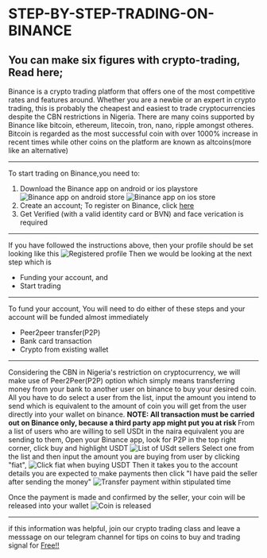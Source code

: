 # STEP-BY-STEP-TRADING-ON-BINANCE
<h2><strong>You can make six figures with crypto-trading, Read here;</strong></h2>
<p>
  Binance is a crypto trading platform that offers one of the most competitive rates and features around. Whether you are a newbie or an expert in crypto trading, this is probably the cheapest and easiest to trade cryptocurrencies despite the CBN restrictions in Nigeria.
  There are many coins supported by Binance like bitcoin, ethereum, litecoin, tron, nano, ripple amongst otheres. Bitcoin is regarded as the most successful coin with over 1000% increase in recent times while other coins on the platform are known as altcoins(more like an alternative)   
</p>
<hr>
<p> 
  To start trading on Binance,you need to:
<ol> 
  <li>Download the Binance app on android or ios playstore
    <img src="https://imgur.com/NgQzRQG" alt="Binance app on android store">
    <img src="https://imgur.com/SDoMlwm" alt="Binance app on ios store">
  </li>
  <li> Create an account;  To register on Binance, click <a href="https://bit.ly/3erVB5p">here</a></li>
  <li> Get Verified (with a valid identity card or BVN) and face verication is required</li>
</ol>
</p>
<hr>
<p> 
  If you have followed the instructions above, then your profile should be set looking like this
  <img src="https://imgur.com/PJDgAiG" alt="Registered profile">
 Then we would be looking at the next step which is 
  <ul>
  <li> Funding your account, and </li>
  <li> Start trading</li>
  </ul>
</p>
<hr>
<p> To fund your account, You will need to do either of these steps and your account will be funded almost immediately
<ul>
  <li>Peer2peer transfer(P2P)</li> 
  <li>Bank card transaction</li> 
  <li>Crypto from existing wallet</li>
</ul>
<hr>
Considering the CBN in Nigeria's restriction on cryptocurrency, we will make use of Peer2Peer(P2P) option which simply means transferring money from your bank to another user on binance to buy your desired coin. All you have to do select a user from the list, input the amount you intend to send which is equivalent to the amount of coin you will get from the user directly into your wallet on binance. 
<strong>NOTE: All transaction must be carried out on Binance only, because a third party app might put you at risk </strong>
From a list of users who are willing to sell USDt in the naira equivalent you are sending to them, Open your Binance app, look for P2P in the top right corner, click buy and highlight USDT <img src="https://imgur.com/8rGrMOx" alt="List of USdt sellers">
Select one from the list and then input the amount you are buying from user by clicking "fiat", <img src="https://imgur.com/EltSgu6" alt="Click fiat when buying USDT">
Then it takes you to the account details you are expected to make payments then click "I have paid the seller after sending the money"
<img src="https://imgur.com/Sz5gjzw" alt="Transfer payment within stipulated time">  

Once the payment is made and confirmed by the seller, your coin will be released into your wallet
<img src="https://imgur.com/2785JBw" alt="Coin is released">
</p>
<hr>
<p> if this information was helpful, join our crypto trading class and leave a messsage on our telegram channel for tips on coins to buy and trading signal for <a href="https://t.me/cyrptonaires">Free!!</a>
</p>
